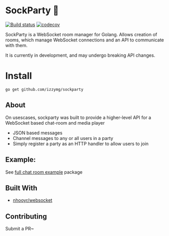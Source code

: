 # SockParty 💬
[![Build status](https://api.travis-ci.org/izzymg/sockparty.svg?branch=master)](https://github.com/izzymg/releases)
[![codecov](https://codecov.io/gh/izzymg/sockparty/branch/dev/graph/badge.svg)](https://codecov.io/gh/izzymg/sockparty)

SockParty is a WebSocket room manager for Golang. Allows creation of rooms, which manage WebSocket connections and an API to communicate with them.

It is currently in development, and may undergo breaking API changes.

# Install

`go get github.com/izzymg/sockparty`

## About

On usescases, sockparty was built to provide a higher-level API for a WebSocket based chat-room and media player

* JSON based messages
* Channel messages to any or all users in a party
* Simply register a party as an HTTP handler to allow users to join

## Example:

See [full chat room example](/example) package

## Built With

* [nhooyr/websocket](https://github.com/nhooyr/websocket)

## Contributing

Submit a PR~
